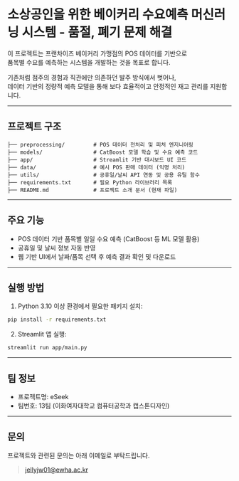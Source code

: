 
# 소상공인을 위한 베이커리 수요예측 머신러닝 시스템 - 품절, 폐기 문제 해결

이 프로젝트는 프랜차이즈 베이커리 가맹점의 POS 데이터를 기반으로  
품목별 수요를 예측하는 시스템을 개발하는 것을 목표로 합니다.  

기존처럼 점주의 경험과 직관에만 의존하던 발주 방식에서 벗어나,  
데이터 기반의 정량적 예측 모델을 통해 보다 효율적이고 안정적인 재고 관리를 지원합니다.

---

## 프로젝트 구조

```
├── preprocessing/         # POS 데이터 전처리 및 피처 엔지니어링
├── models/                # CatBoost 모델 학습 및 수요 예측 코드
├── app/                   # Streamlit 기반 대시보드 UI 코드
├── data/                  # 예시 POS 판매 데이터 (익명 처리)
├── utils/                 # 공휴일/날씨 API 연동 및 공용 유틸 함수
├── requirements.txt       # 필요 Python 라이브러리 목록
├── README.md              # 프로젝트 소개 문서 (현재 파일)
```

---

## 주요 기능

- POS 데이터 기반 품목별 일일 수요 예측 (CatBoost 등 ML 모델 활용)
- 공휴일 및 날씨 정보 자동 반영
- 웹 기반 UI에서 날짜/품목 선택 후 예측 결과 확인 및 다운로드

---

## 실행 방법

1. Python 3.10 이상 환경에서 필요한 패키지 설치:

```bash
pip install -r requirements.txt
```

2. Streamlit 앱 실행:

```bash
streamlit run app/main.py
```

---

## 팀 정보

- 프로젝트명: eSeek
- 팀번호: 13팀 (이화여자대학교 컴퓨터공학과 캡스톤디자인)

---

## 문의

프로젝트와 관련된 문의는 아래 이메일로 부탁드립니다.

> jellyjw01@ewha.ac.kr
